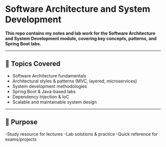 # Software Architecture and System Development  

**This repo contains my notes and lab work for the Software Architecture and System Development module, covering key concepts, patterns, and Spring Boot labs.**

---


## 📝 Topics Covered  

- Software Architecture fundamentals  
- Architectural styles & patterns (MVC, layered, microservices)  
- System development methodologies  
- Spring Boot & Java-based labs  
- Dependency Injection & IoC  
- Scalable and maintainable system design  

---

## 🎯 Purpose

-Study resource for lectures
-Lab solutions & practice
-Quick reference for exams/projects
